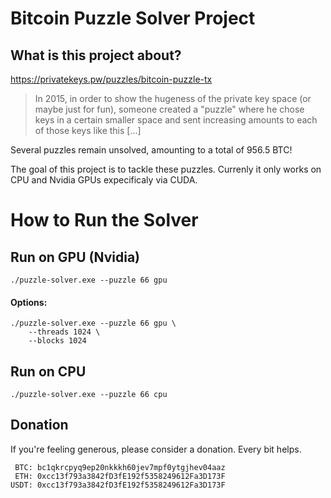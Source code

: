 # Bitcoin Puzzle Solver Project

## What is this project about?

https://privatekeys.pw/puzzles/bitcoin-puzzle-tx

> In 2015, in order to show the hugeness of the private key space (or maybe just for fun), someone created a "puzzle"
> where he chose keys in a certain smaller space and sent increasing amounts to each of those keys like this [...]

Several puzzles remain unsolved, amounting to a total of 956.5 BTC!

The goal of this project is to tackle these puzzles. Currenly it only works on CPU and Nvidia GPUs expecificaly via CUDA.

# How to Run the Solver

## Run on GPU (Nvidia)

```shell
./puzzle-solver.exe --puzzle 66 gpu
```

#### Options:

```
./puzzle-solver.exe --puzzle 66 gpu \ 
    --threads 1024 \
    --blocks 1024
```

## Run on CPU

```shell
./puzzle-solver.exe --puzzle 66 cpu
```

## Donation

If you're feeling generous, please consider a donation. Every bit helps.

```
 BTC: bc1qkrcpyq9ep20nkkkh60jev7mpf0ytgjhev04aaz
 ETH: 0xcc13f793a3842fD3fE192f5358249612Fa3D173F
USDT: 0xcc13f793a3842fD3fE192f5358249612Fa3D173F
```
